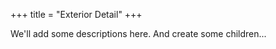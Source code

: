 +++ 
title = "Exterior Detail" 
+++

We'll add some descriptions here.
And create some children...

